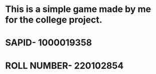 # This is a simple game made by me for the college project.
# SAPID- 1000019358
# ROLL NUMBER- 220102854
